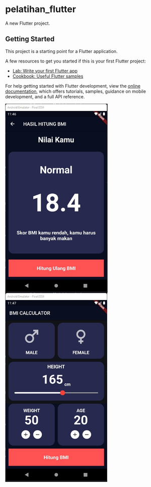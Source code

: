 # pelatihan_flutter

A new Flutter project.

## Getting Started

This project is a starting point for a Flutter application.

A few resources to get you started if this is your first Flutter project:

- [Lab: Write your first Flutter app](https://docs.flutter.dev/get-started/codelab)
- [Cookbook: Useful Flutter samples](https://docs.flutter.dev/cookbook)

For help getting started with Flutter development, view the
[online documentation](https://docs.flutter.dev/), which offers tutorials,
samples, guidance on mobile development, and a full API reference.

<a href="url"><img src="https://github.com/aji1904/bmi-calculator/blob/main/screenshot/bmi1.jpg" align="left" height="600" width="auto" ></a>

<a href="url"><img src="https://github.com/aji1904/bmi-calculator/blob/main/screenshot/bmi2.jpg" align="left" height="600" width="auto" ></a>
